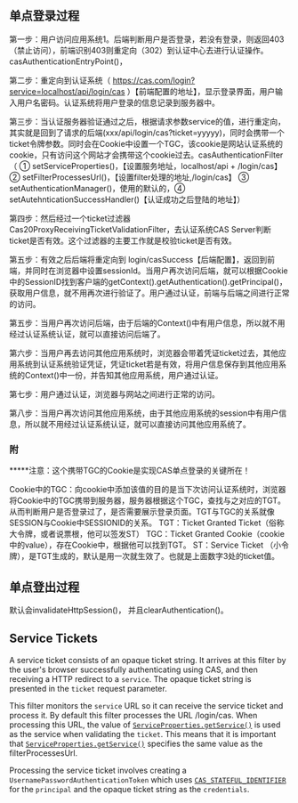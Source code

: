 ## 单点登录过程
第一步：用户访问应用系统1。后端判断用户是否登录，若没有登录，则返回403（禁止访问），前端识别403则重定向（302）到认证中心去进行认证操作。casAuthenticationEntryPoint()，

第二步：重定向到认证系统（ https://cas.com/login?service=localhost/api/login/cas ）【前端配置的地址】，显示登录界面，用户输入用户名密码。认证系统将用户登录的信息记录到服务器中。

第三步：当认证服务器验证通过之后，根据请求参数service的值，进行重定向，其实就是回到了请求的后端(xxx/api/login/cas?ticket=yyyyy)，同时会携带一个ticket令牌参数。同时会在Cookie中设置一个TGC，该cookie是网站认证系统的cookie，只有访问这个网站才会携带这个cookie过去。casAuthenticationFilter（ ① setServiceProperties()，【设置服务地址，localhost/api + /login/cas】 ② setFilterProcessesUrl()，【设置filter处理的地址,/login/cas】 ③ setAuthenticationManager()，使用的默认的，④ setAutehnticationSuccessHandler()【认证成功之后登陆的地址】）

第四步：然后经过一个ticket过滤器Cas20ProxyReceivingTicketValidationFilter，去认证系统CAS Server判断ticket是否有效。这个过滤器的主要工作就是校验ticket是否有效。

第五步：有效之后后端将重定向到 login/casSuccess【后端配置】，返回到前端，并同时在浏览器中设置sessionId。当用户再次访问后端，就可以根据Cookie 中的SessionID找到客户端的getContext().getAuthentication().getPrincipal()，获取用户信息，就不用再次进行验证了。用户通过认证，前端与后端之间进行正常的访问。

第五步：当用户再次访问后端，由于后端的Context()中有用户信息，所以就不用经过认证系统认证，就可以直接访问后端了。

第六步：当用户再去访问其他应用系统时，浏览器会带着凭证ticket过去，其他应用系统到认证系统验证凭证，凭证ticket若是有效，将用户信息保存到其他应用系统的Context()中一份，并告知其他应用系统，用户通过认证。

第七步：用户通过认证，浏览器与网站之间进行正常的访问。

第八步：当用户再次访问其他应用系统，由于其他应用系统的session中有用户信息，所以就不用经过认证系统认证，就可以直接访问其他应用系统了。

### 附
*****注意：这个携带TGC的Cookie是实现CAS单点登录的关键所在！

Cookie中的TGC：向cookie中添加该值的目的是当下次访问认证系统时，浏览器将Cookie中的TGC携带到服务器，服务器根据这个TGC，查找与之对应的TGT。从而判断用户是否登录过了，是否需要展示登录页面。TGT与TGC的关系就像SESSION与Cookie中SESSIONID的关系。
TGT：Ticket Granted Ticket（俗称大令牌，或者说票根，他可以签发ST）
TGC：Ticket Granted Cookie（cookie中的value），存在Cookie中，根据他可以找到TGT。
ST：Service Ticket （小令牌），是TGT生成的，默认是用一次就生效了。也就是上面数字3处的ticket值。

## 单点登出过程
默认会invalidateHttpSession()， 并且clearAuthentication()。

## Service Tickets

A service ticket consists of an opaque ticket string. It arrives at this filter by the user's browser successfully authenticating using CAS, and then receiving a HTTP redirect to a  `service`. The opaque ticket string is presented in the  `ticket`  request parameter.

This filter monitors the  `service`  URL so it can receive the service ticket and process it. By default this filter processes the URL  /login/cas. When processing this URL, the value of  [`ServiceProperties.getService()`](https://docs.spring.io/spring-security/site/docs/4.2.20.RELEASE/apidocs/org/springframework/security/cas/ServiceProperties.html#getService--)  is used as the  service  when validating the  `ticket`. This means that it is important that  [`ServiceProperties.getService()`](https://docs.spring.io/spring-security/site/docs/4.2.20.RELEASE/apidocs/org/springframework/security/cas/ServiceProperties.html#getService--)  specifies the same value as the  filterProcessesUrl.

Processing the service ticket involves creating a  `UsernamePasswordAuthenticationToken`  which uses  [`CAS_STATEFUL_IDENTIFIER`](https://docs.spring.io/spring-security/site/docs/4.2.20.RELEASE/apidocs/org/springframework/security/cas/web/CasAuthenticationFilter.html#CAS_STATEFUL_IDENTIFIER)  for the  `principal`  and the opaque ticket string as the  `credentials`.
<!--stackedit_data:
eyJoaXN0b3J5IjpbLTE5NjkyOTk4MzAsLTkwMDM0MDI0Niw0ND
Y2MjMzMDAsNjQxMzI5MzU4LC0xOTEwNDE3MjksLTM3ODU5Njcz
OF19
-->